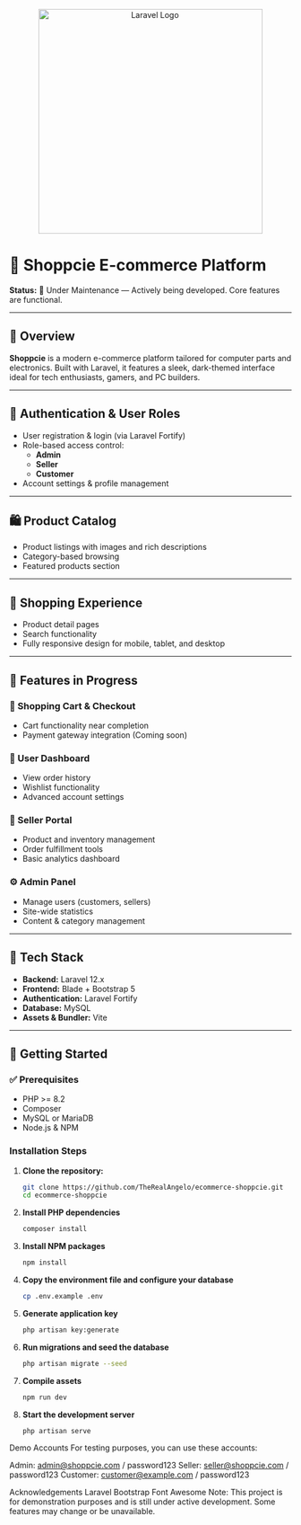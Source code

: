 <p align="center">
  <a href="https://laravel.com" target="_blank">
    <img src="https://raw.githubusercontent.com/laravel/art/master/logo-lockup/5%20SVG/2%20CMYK/1%20Full%20Color/laravel-logolockup-cmyk-red.svg" width="400" alt="Laravel Logo">
  </a>
</p>

# 🛒 Shoppcie E-commerce Platform

**Status:** 🚧 Under Maintenance — Actively being developed. Core features are functional.

---

## 🧾 Overview

**Shoppcie** is a modern e-commerce platform tailored for computer parts and electronics. Built with Laravel, it features a sleek, dark-themed interface ideal for tech enthusiasts, gamers, and PC builders.

---

## 🔐 Authentication & User Roles

- User registration & login (via Laravel Fortify)
- Role-based access control:
  - **Admin**
  - **Seller**
  - **Customer**
- Account settings & profile management

---

## 🛍️ Product Catalog

- Product listings with images and rich descriptions  
- Category-based browsing  
- Featured products section  

---

## 🧭 Shopping Experience

- Product detail pages  
- Search functionality  
- Fully responsive design for mobile, tablet, and desktop  

---

## 🚧 Features in Progress

### 🛒 Shopping Cart & Checkout
- Cart functionality near completion  
- Payment gateway integration (Coming soon)

### 👤 User Dashboard
- View order history  
- Wishlist functionality  
- Advanced account settings

### 🏪 Seller Portal
- Product and inventory management  
- Order fulfillment tools  
- Basic analytics dashboard

### ⚙️ Admin Panel
- Manage users (customers, sellers)  
- Site-wide statistics  
- Content & category management

---

## 🧰 Tech Stack

- **Backend:** Laravel 12.x  
- **Frontend:** Blade + Bootstrap 5  
- **Authentication:** Laravel Fortify  
- **Database:** MySQL  
- **Assets & Bundler:** Vite

---

## 🚀 Getting Started

### ✅ Prerequisites

- PHP >= 8.2  
- Composer  
- MySQL or MariaDB  
- Node.js & NPM

### Installation Steps

1. **Clone the repository:**
   ```bash
   git clone https://github.com/TheRealAngelo/ecommerce-shoppcie.git
   cd ecommerce-shoppcie

2. **Install PHP dependencies**
   ```bash
   composer install

4. **Install NPM packages**
    ```bash
    npm install

4. **Copy the environment file and configure your database**
   ```bash
   cp .env.example .env

6. **Generate application key**
    ```bash
    php artisan key:generate

7. **Run migrations and seed the database**
    ```bash
    php artisan migrate --seed

8. **Compile assets**
    ```bash
    npm run dev

9. **Start the development server**
    ```bash
    php artisan serve

Demo Accounts
For testing purposes, you can use these accounts:

Admin: admin@shoppcie.com / password123
Seller: seller@shoppcie.com / password123
Customer: customer@example.com / password123

Acknowledgements
Laravel
Bootstrap
Font Awesome
Note: This project is for demonstration purposes and is still under active development. Some features may change or be unavailable.
